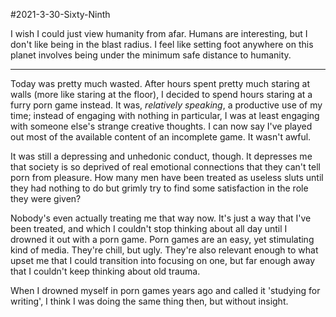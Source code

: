 #2021-3-30-Sixty-Ninth

I wish I could just view humanity from afar.  Humans are interesting, but I don't like being in the blast radius.  I feel like setting foot anywhere on this planet involves being under the minimum safe distance to humanity.

---
Today was pretty much wasted.  After hours spent pretty much staring at walls (more like staring at the floor), I decided to spend hours staring at a furry porn game instead.  It was, *relatively speaking*, a productive use of my time; instead of engaging with nothing in particular, I was at least engaging with someone else's strange creative thoughts.  I can now say I've played out most of the available content of an incomplete game.  It wasn't awful.

It was still a depressing and unhedonic conduct, though.  It depresses me that society is so deprived of real emotional connections that they can't tell porn from pleasure.  How many men have been treated as useless sluts until they had nothing to do but grimly try to find some satisfaction in the role they were given?

Nobody's even actually treating me that way now.  It's just a way that I've been treated, and which I couldn't stop thinking about all day until I drowned it out with a porn game.  Porn games are an easy, yet stimulating kind of media.  They're chill, but ugly.  They're also relevant enough to what upset me that I could transition into focusing on one, but far enough away that I couldn't keep thinking about old trauma.

When I drowned myself in porn games years ago and called it 'studying for writing', I think I was doing the same thing then, but without insight.